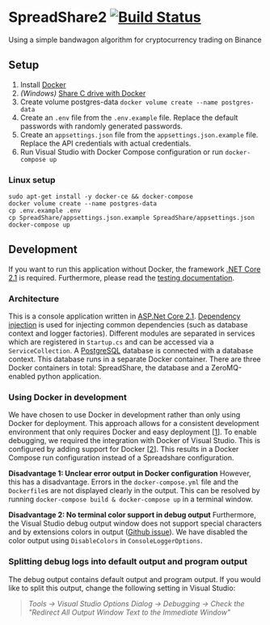 # SpreadShare2 [![Build Status](https://travis-ci.com/HugoPeters1024/SpreadShare2.svg?token=EzhgBYg4bqpNUB6Jq5aw&branch=master)](https://travis-ci.com/HugoPeters1024/SpreadShare2)
Using a simple bandwagon algorithm for cryptocurrency trading on Binance

## Setup
1. Install [Docker](https://docs.docker.com/install/)
2. _(Windows)_ [Share C drive with Docker](https://medium.com/travis-on-docker/why-and-how-to-use-docker-for-development-a156c1de3b24)
3. Create volume postgres-data 
```docker volume create --name postgres-data```
4. Create an `.env` file from the `.env.example` file. Replace the default passwords with randomly generated passwords.
5. Create an `appsettings.json` file from the `appsettings.json.example` file. Replace the API credentials with actual credentials.
5. Run Visual Studio with Docker Compose configuration or run
```docker-compose up```

### Linux setup
```
sudo apt-get install -y docker-ce && docker-compose
docker volume create --name postgres-data
cp .env.example .env
cp SpreadShare/appsettings.json.example SpreadShare/appsettings.json
docker-compose up
```

## Development
If you want to run this application without Docker, the framework [.NET Core 2.1](https://www.microsoft.com/net/download/dotnet-core/2.1) is required. Furthermore, please read the [testing documentation](TESTING.md).

### Architecture
This is a console application written in [ASP.Net Core 2.1](https://docs.microsoft.com/en-us/aspnet/core/?view=aspnetcore-2.1). [Dependency injection](https://docs.microsoft.com/en-us/aspnet/core/fundamentals/dependency-injection?view=aspnetcore-2.1) is used for injecting common dependencies (such as database context and logger factories). Different modules are separated in services which are registered in `Startup.cs` and can be accessed via a `ServiceCollection`. A [PostgreSQL](https://www.postgresql.org/) database is connected with a database context. This database runs in a separate Docker container. There are three Docker containers in total: SpreadShare, the database and a ZeroMQ-enabled python application.

### Using Docker in development
We have chosen to use Docker in development rather than only using Docker for deployment. This approach allows for a consistent development environment that only requires Docker and easy deployment [[1](https://medium.com/travis-on-docker/why-and-how-to-use-docker-for-development-a156c1de3b24)]. To enable debugging, we required the integration with Docker of Visual Studio. This is configured by adding support for Docker [[2](https://docs.microsoft.com/en-us/aspnet/core/host-and-deploy/docker/visual-studio-tools-for-docker?view=aspnetcore-2.1)]. This results in a Docker Compose run configuration instead of a Spreadshare configuration.

**Disadvantage 1: Unclear error output in Docker configuration**
However, this has a disadvantage. Errors in the `docker-compose.yml` file and the `Dockerfile`s are not displayed clearly in the output. This can be resolved by running `docker-compose build & docker-compose up` in a terminal window. 

**Disadvantage 2: No terminal color support in debug output**
Furthermore, the Visual Studio debug output window does not support special characters and by extensions colors in output ([Github issue](https://github.com/aspnet/Logging/issues/428)). We have disabled the color output using `DisableColors` in `ConsoleLoggerOptions`.

### Splitting debug logs into default output and program output
The debug output contains default output and program output. If you would like to split this output, change the following setting in Visual Studio:
> _Tools -> Visual Studio Options Dialog -> Debugging -> Check the "Redirect All Output Window Text to the Immediate Window"_
